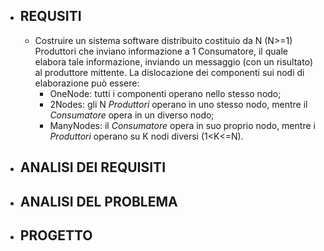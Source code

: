 - ## REQUSITI
	- Costruire un sistema software distribuito costituio da N (N>=1) Produttori che
	  inviano informazione a  1 Consumatore, il quale elabora tale informazione, inviando un messaggio
	  (con un risultato) al produttore mittente.
	  La dislocazione dei componenti sui nodi di elaborazione può essere:
		- OneNode: tutti i componenti operano nello stesso nodo;
		- 2Nodes: gli N *Produttori* operano in uno stesso nodo, mentre il *Consumatore* opera in un diverso nodo;
		- ManyNodes: il *Consumatore* opera in suo proprio nodo, mentre i *Produttori* operano su K  nodi diversi (1<K<=N).
- ## ANALISI DEI REQUISITI
- ## ANALISI DEL PROBLEMA
- ## PROGETTO